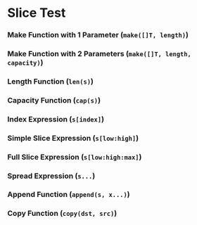 # Slice Test

### Make Function with 1 Parameter (`make([]T, length)`)

### Make Function with 2 Parameters (`make([]T, length, capacity)`)

### Length Function (`len(s)`)

### Capacity Function (`cap(s)`)

### Index Expression (`s[index]`)

### Simple Slice Expression (`s[low:high]`)

### Full Slice Expression (`s[low:high:max]`)

### Spread Expression (`s...`)

### Append Function (`append(s, x...)`)

### Copy Function (`copy(dst, src)`)
